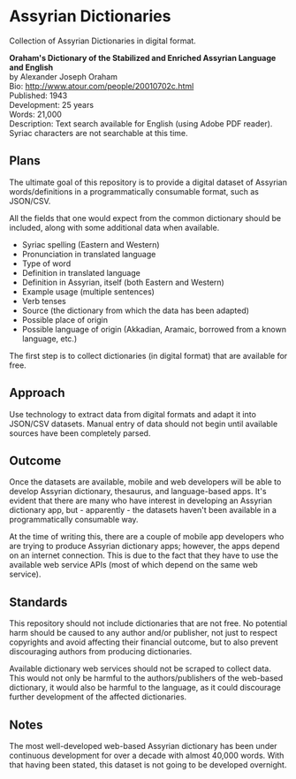 # Assyrian Dictionaries
Collection of Assyrian Dictionaries in digital format.

**Oraham's Dictionary of the Stabilized and Enriched Assyrian Language and English** <br>
by Alexander Joseph Oraham <br>
Bio: http://www.atour.com/people/20010702c.html <br>
Published: 1943 <br>
Development: 25 years <br>
Words: 21,000 <br>
Description: Text search available for English (using Adobe PDF reader). Syriac characters are not searchable at this time. <br>

## Plans

The ultimate goal of this repository is to provide a digital dataset of Assyrian words/definitions in a programmatically consumable format, such as JSON/CSV. 

All the fields that one would expect from the common dictionary should be included, along with some additional data when available.

- Syriac spelling (Eastern and Western)
- Pronunciation in translated language
- Type of word
- Definition in translated language
- Definition in Assyrian, itself (both Eastern and Western)
- Example usage (multiple sentences)
- Verb tenses
- Source (the dictionary from which the data has been adapted)
- Possible place of origin
- Possible language of origin (Akkadian, Aramaic, borrowed from a known language, etc.)

The first step is to collect dictionaries (in digital format) that are available for free. 

## Approach

Use technology to extract data from digital formats and adapt it into JSON/CSV datasets. Manual entry of data should not begin until available sources have been completely parsed.

## Outcome

Once the datasets are available, mobile and web developers will be able to develop Assyrian dictionary, thesaurus, and language-based apps. It's evident that there are many who have interest in developing an Assyrian dictionary app, but - apparently - the datasets haven't been available in a programmatically consumable way.

At the time of writing this, there are a couple of mobile app developers who are trying to produce Assyrian dictionary apps; however, the apps depend on an internet connection. This is due to the fact that they have to use the available web service APIs (most of which depend on the same web service).

## Standards

This repository should not include dictionaries that are not free. No potential harm should be caused to any author and/or publisher, not just to respect copyrights and avoid affecting their financial outcome, but to also prevent discouraging authors from producing dictionaries. 

Available dictionary web services should not be scraped to collect data. This would not only be harmful to the authors/publishers of the web-based dictionary, it would also be harmful to the language, as it could discourage further development of the affected dictionaries. 

## Notes

The most well-developed web-based Assyrian dictionary has been under continuous development for over a decade with almost 40,000 words. With that having been stated, this dataset is not going to be developed overnight.
